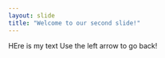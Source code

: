 ```yaml
---
layout: slide
title: "Welcome to our second slide!"
---
```

HEre is my text
Use the left arrow to go back!
